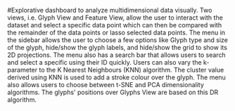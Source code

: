 #Explorative dashboard to analyze multidimensional data visually.
Two views, i.e. Glyph View and Feature View, allow the user to interact with the dataset and select a specific data point which can then be compared with the remainder of the data points or lasso selected data points.
The menu in the sidebar allows the user to choose a few options like Glyph type and size of the glyph, hide/show the glyph labels, and hide/show the grid to show its 2D projections.
The menu also has a search bar that allows users to search and select a specific using their ID quickly.
Users can also vary the k-parameter to the K Nearest Neighbours (KNN) algorithm. The cluster value derived using KNN is used to add a stroke colour over the glyph.
The menu also allows users to choose between t-SNE and PCA dimensionality algorithms. The glyphs' positions over Glyphs View are based on this DR algorithm.
